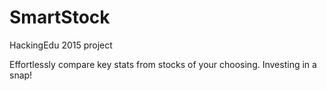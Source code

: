 # SmartStock
HackingEdu 2015 project

Effortlessly compare key stats from stocks of your choosing. 
Investing in a snap!

